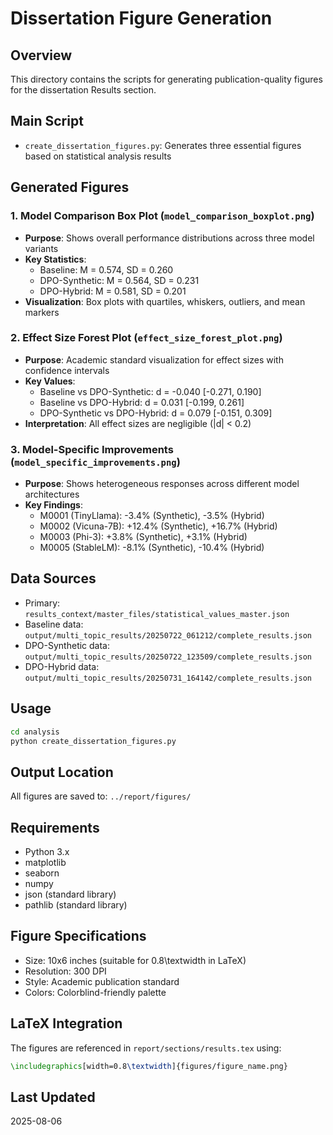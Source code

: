# Dissertation Figure Generation

## Overview
This directory contains the scripts for generating publication-quality figures for the dissertation Results section.

## Main Script
- `create_dissertation_figures.py`: Generates three essential figures based on statistical analysis results

## Generated Figures

### 1. Model Comparison Box Plot (`model_comparison_boxplot.png`)
- **Purpose**: Shows overall performance distributions across three model variants
- **Key Statistics**: 
  - Baseline: M = 0.574, SD = 0.260
  - DPO-Synthetic: M = 0.564, SD = 0.231
  - DPO-Hybrid: M = 0.581, SD = 0.201
- **Visualization**: Box plots with quartiles, whiskers, outliers, and mean markers

### 2. Effect Size Forest Plot (`effect_size_forest_plot.png`)
- **Purpose**: Academic standard visualization for effect sizes with confidence intervals
- **Key Values**:
  - Baseline vs DPO-Synthetic: d = -0.040 [-0.271, 0.190]
  - Baseline vs DPO-Hybrid: d = 0.031 [-0.199, 0.261]
  - DPO-Synthetic vs DPO-Hybrid: d = 0.079 [-0.151, 0.309]
- **Interpretation**: All effect sizes are negligible (|d| < 0.2)

### 3. Model-Specific Improvements (`model_specific_improvements.png`)
- **Purpose**: Shows heterogeneous responses across different model architectures
- **Key Findings**:
  - M0001 (TinyLlama): -3.4% (Synthetic), -3.5% (Hybrid)
  - M0002 (Vicuna-7B): +12.4% (Synthetic), +16.7% (Hybrid)
  - M0003 (Phi-3): +3.8% (Synthetic), +3.1% (Hybrid)
  - M0005 (StableLM): -8.1% (Synthetic), -10.4% (Hybrid)

## Data Sources
- Primary: `results_context/master_files/statistical_values_master.json`
- Baseline data: `output/multi_topic_results/20250722_061212/complete_results.json`
- DPO-Synthetic data: `output/multi_topic_results/20250722_123509/complete_results.json`
- DPO-Hybrid data: `output/multi_topic_results/20250731_164142/complete_results.json`

## Usage
```bash
cd analysis
python create_dissertation_figures.py
```

## Output Location
All figures are saved to: `../report/figures/`

## Requirements
- Python 3.x
- matplotlib
- seaborn
- numpy
- json (standard library)
- pathlib (standard library)

## Figure Specifications
- Size: 10x6 inches (suitable for 0.8\textwidth in LaTeX)
- Resolution: 300 DPI
- Style: Academic publication standard
- Colors: Colorblind-friendly palette

## LaTeX Integration
The figures are referenced in `report/sections/results.tex` using:
```latex
\includegraphics[width=0.8\textwidth]{figures/figure_name.png}
```

## Last Updated
2025-08-06